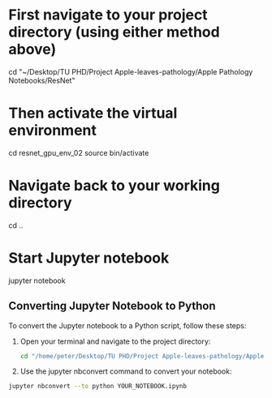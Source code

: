 # First navigate to your project directory (using either method above)
cd "~/Desktop/TU PHD/Project Apple-leaves-pathology/Apple Pathology Notebooks/ResNet"

# Then activate the virtual environment
cd resnet_gpu_env_02
source bin/activate

# Navigate back to your working directory
cd ..

# Start Jupyter notebook
jupyter notebook


## Converting Jupyter Notebook to Python

To convert the Jupyter notebook to a Python script, follow these steps:

1. Open your terminal and navigate to the project directory:
   ```bash
   cd "/home/peter/Desktop/TU PHD/Project Apple-leaves-pathology/Apple Pathology Notebooks/ResNet"

 2.  Use the jupyter nbconvert command to convert your notebook:
 ```bash
jupyter nbconvert --to python YOUR_NOTEBOOK.ipynb
